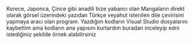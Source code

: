 Korece, Japonca, Çince gibi anadili bize yabancı olan Mangaların direkt olarak görsel üzerindeki yazıdan Türkçe veyahut istenilen dile çevirisini yapmaya aracı olan program. Yazdığım kodların Visual Studio dosyalarını kaybettim ama kodların ana yapısını kurtardım buradan inceleyip edni istediğiniz şekilde örnek alabilirsiniz
